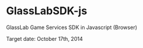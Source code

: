 GlassLabSDK-js
==============

GlassLab Game Services SDK in Javascript (Browser)

Target date: October 17th, 2014
